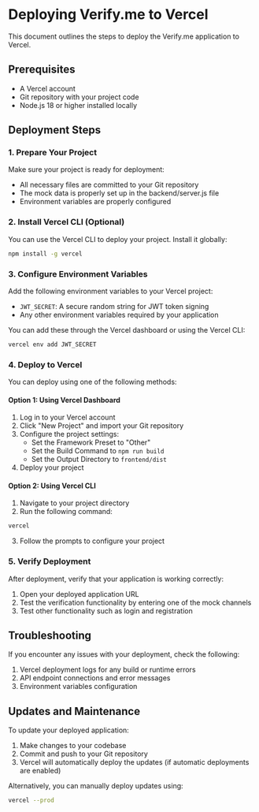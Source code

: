 # Deploying Verify.me to Vercel

This document outlines the steps to deploy the Verify.me application to Vercel.

## Prerequisites

- A Vercel account
- Git repository with your project code
- Node.js 18 or higher installed locally

## Deployment Steps

### 1. Prepare Your Project

Make sure your project is ready for deployment:

- All necessary files are committed to your Git repository
- The mock data is properly set up in the backend/server.js file
- Environment variables are properly configured

### 2. Install Vercel CLI (Optional)

You can use the Vercel CLI to deploy your project. Install it globally:

```bash
npm install -g vercel
```

### 3. Configure Environment Variables

Add the following environment variables to your Vercel project:

- `JWT_SECRET`: A secure random string for JWT token signing
- Any other environment variables required by your application

You can add these through the Vercel dashboard or using the Vercel CLI:

```bash
vercel env add JWT_SECRET
```

### 4. Deploy to Vercel

You can deploy using one of the following methods:

#### Option 1: Using Vercel Dashboard

1. Log in to your Vercel account
2. Click "New Project" and import your Git repository
3. Configure the project settings:
   - Set the Framework Preset to "Other"
   - Set the Build Command to `npm run build`
   - Set the Output Directory to `frontend/dist`
4. Deploy your project

#### Option 2: Using Vercel CLI

1. Navigate to your project directory
2. Run the following command:

```bash
vercel
```

3. Follow the prompts to configure your project

### 5. Verify Deployment

After deployment, verify that your application is working correctly:

1. Open your deployed application URL
2. Test the verification functionality by entering one of the mock channels
3. Test other functionality such as login and registration

## Troubleshooting

If you encounter any issues with your deployment, check the following:

1. Vercel deployment logs for any build or runtime errors
2. API endpoint connections and error messages
3. Environment variables configuration

## Updates and Maintenance

To update your deployed application:

1. Make changes to your codebase
2. Commit and push to your Git repository
3. Vercel will automatically deploy the updates (if automatic deployments are enabled)

Alternatively, you can manually deploy updates using:

```bash
vercel --prod
``` 